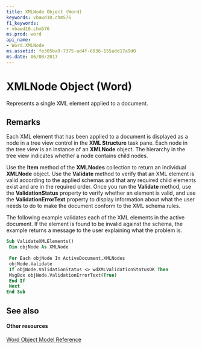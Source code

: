 ```yaml
---
title: XMLNode Object (Word)
keywords: vbawd10.chm576
f1_keywords:
- vbawd10.chm576
ms.prod: word
api_name:
- Word.XMLNode
ms.assetid: fe305ba9-7375-ad4f-6036-155add17a9d0
ms.date: 06/08/2017
---
```



# XMLNode Object (Word)

Represents a single XML element applied to a document. 


## Remarks

Each XML element that has been applied to a document is displayed as a node in a tree view control in the **XML Structure** task pane. Each node in the tree view is an instance of an **XMLNode** object. The hierarchy in the tree view indicates whether a node contains child nodes.

Use the **Item** method of the **XMLNodes** collection to return an individual **XMLNode** object. Use the **Validate** method to verify that an XML element is valid according to the applied schemas and that any required child elements exist and are in the required order. Once you run the **Validate** method, use the **ValidationStatus** property to verify whether an element is valid, and use the **ValidationErrorText** property to display information about what the user needs to do to make the document conform to the XML schema rules.

The following example validates each of the XML elements in the active document. If the element is found to be invalid against the schema, the example returns a message to the user explaining what the problem is.




```vb
Sub ValidateXMLElements() 
 Dim objNode As XMLNode 
 
 For Each objNode In ActiveDocument.XMLNodes 
 objNode.Validate 
 If objNode.ValidationStatus <> wdXMLValidationStatusOK Then 
 MsgBox objNode.ValidationErrorText(True) 
 End If 
 Next 
End Sub
```


## See also


#### Other resources


[Word Object Model Reference](http://msdn.microsoft.com/library/be452561-b436-bb9b-6f94-3faa9a74a6fd%28Office.15%29.aspx)



